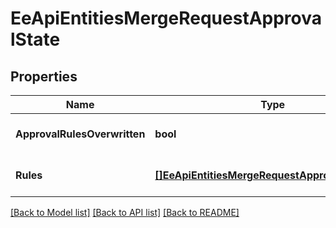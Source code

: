 # EeApiEntitiesMergeRequestApprovalState

## Properties
Name | Type | Description | Notes
------------ | ------------- | ------------- | -------------
**ApprovalRulesOverwritten** | **bool** |  | [optional] [default to null]
**Rules** | [**[]EeApiEntitiesMergeRequestApprovalStateRule**](EE_API_Entities_MergeRequestApprovalStateRule.md) |  | [optional] [default to null]

[[Back to Model list]](../README.md#documentation-for-models) [[Back to API list]](../README.md#documentation-for-api-endpoints) [[Back to README]](../README.md)


